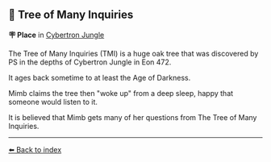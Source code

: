 ## 🌳 Tree of Many Inquiries

**🪧 Place** in [Cybertron Jungle](/cybertron_jungle.html)

The Tree of Many Inquiries (TMI) is a huge oak tree that was discovered by PS in the depths of Cybertron Jungle in Eon 472.

It ages back sometime to at least the Age of Darkness.

Mimb claims the tree then "woke up" from a deep sleep, happy that someone would listen to it.

It is believed that Mimb gets many of her questions from The Tree of Many Inquiries.


----------
[⬅️ Back to index](/index.md#64c0_s)